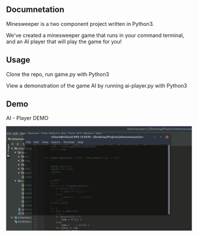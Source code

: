 ## Documnetation

Minesweeper is a two component project written in Python3.

We've created a minesweeper game that runs in your command terminal, and an AI player that will play the game for you!

## Usage

Clone the repo, run game.py with Python3

View a demonstration of the game AI by running ai-player.py with Python3


## Demo

AI - Player DEMO

![AI - Player](/img/mine.gif) 
